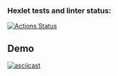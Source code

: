 ### Hexlet tests and linter status:
[![Actions Status](https://github.com/TimoEvt/qa-auto-engineer-javascript-project-87/actions/workflows/hexlet-check.yml/badge.svg)](https://github.com/TimoEvt/qa-auto-engineer-javascript-project-87/actions)

## Demo

[![asciicast](https://asciinema.org/a/QtYqwtvvYtF7eLzvjW0Gcj1qC.svg)](https://asciinema.org/a/QtYqwtvvYtF7eLzvjW0Gcj1qC)
